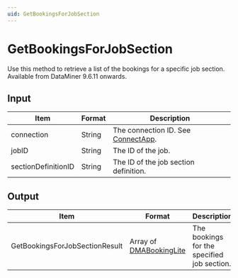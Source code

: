```yaml
---
uid: GetBookingsForJobSection
---
```


# GetBookingsForJobSection

Use this method to retrieve a list of the bookings for a specific job section. Available from DataMiner 9.6.11 onwards.

## Input

| Item                | Format | Description                                          |
|---------------------|--------|------------------------------------------------------|
| connection          | String | The connection ID. See [ConnectApp](xref:ConnectApp). |
| jobID               | String | The ID of the job.                                   |
| sectionDefinitionID | String | The ID of the job section definition.                |

## Output

| Item | Format | Description |
|--|--|--|
| GetBookingsForJobSectionResult | Array of [DMABookingLite](xref:DMABookingLite) | The bookings for the specified job section. |
